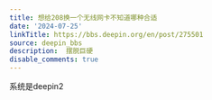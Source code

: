 ```yaml
---
title: 想给208换一个无线网卡不知道哪种合适
date: '2024-07-25'
linkTitle: https://bbs.deepin.org/en/post/275501
source: deepin_bbs
description:  摆脱巨硬 
disable_comments: true
---
```

系统是deepin2
